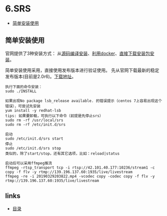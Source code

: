 # 6.SRS
- [简单安装使用](#1)

## <a id="1">简单安装使用</a>
官网提供了3种安装方式： 从[源码编译安装](https://github.com/ossrs/srs#usage)、[利用docker](https://github.com/ossrs/srs-docker/tree/centos#usage)、[直接下载安装包安装](http://ossrs.net/srs.release/releases/)。    

简单安装使用采用，直接使用发布版本进行验证使用。  先从官网下载最新的稳定发布版本(目前是2.0r6)。[下载地址](http://ossrs.net/srs.release/releases/files/SRS-CentOS6-x86_64-2.0.263.zip)。  

```shell
执行下面的命令安装：
sudo ./INSTALL

如果出现No package lsb_release available. 的错误提示（centos 7上容易出现这个错误），可尝试先安装 
yum install -y redhat-lsb
tips: 如果要卸载，可执行以下命令（前提是先停止srs）
sudo rm -rf /usr/local/srs
sudo rm -rf /etc/init.d/srs

启动
sudo /etc/init.d/srs start
停止
sudo /etc/init.d/srs stop
类似的，除了start/stop，还有其它选项，比如：reload|status

启动后可以采用ffmpeg推流
ffmpeg -rtsp_transport tcp -i rtsp://42.101.40.177:10236/stream1 -c copy -f flv -y rtmp://139.196.137.60:1935/live/livestream   
ffmpeg -re -i 20190329203822.mp4 -vcodec copy -codec copy -f flv -y rtmp://139.196.137.60:1935/live/livestream
```


## links
  * [目录](<音视频入门到精通目录.md>)